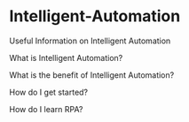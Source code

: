 # Intelligent-Automation
Useful Information on Intelligent Automation

What is Intelligent Automation?

What is the benefit of Intelligent Automation?

How do I get started?

How do I learn RPA?
